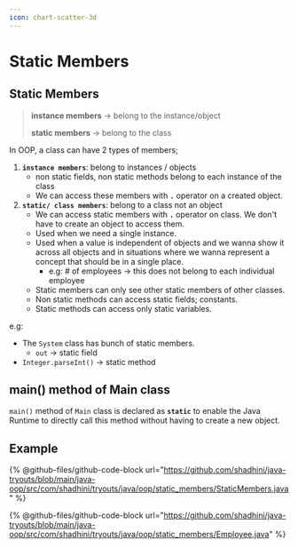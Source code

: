 ```yaml
---
icon: chart-scatter-3d
---
```


# Static Members

## Static Members

> **instance members** -> belong to the instance/object
>
> **static members** -> belong to the class

In OOP, a class can have 2 types of members;

1. **`instance members`**: belong to instances / objects
   * non static fields, non static methods belong to each instance of the class
   * We can access these members with **`.`** operator on a created object.
2. **`static/ class members`**: belong to a class not an object
   * We can access static members with **`.`** operator on class. We don't have to create an object to access them.
   * Used when we need a single instance.
   * Used when a value is independent of objects and we wanna show it across all objects and in situations where we wanna represent a concept that should be in a single place.
     * e.g: # of employees -> this does not belong to each individual employee
   * Static members can only see other static members of other classes.
   * Non static methods can access static fields; constants.
   * Static methods can access only static variables.



e.g:

* The `System` class has bunch of static members.
  * `out` -> static field
* `Integer.parseInt()` -> static method



## main() method of Main class

`main()` method of `Main` class is declared as **`static`** to enable the Java Runtime to directly call this method without having to create a new object.





## Example

{% @github-files/github-code-block url="https://github.com/shadhini/java-tryouts/blob/main/java-oop/src/com/shadhini/tryouts/java/oop/static_members/StaticMembers.java" %}

{% @github-files/github-code-block url="https://github.com/shadhini/java-tryouts/blob/main/java-oop/src/com/shadhini/tryouts/java/oop/static_members/Employee.java" %}



